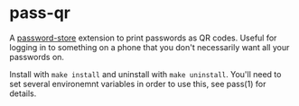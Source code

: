 pass-qr
==========

A [password-store](https://www.passwordstore.org/) extension to print
passwords as QR codes.  Useful for logging in to something on a phone
that you don't necessarily want all your passwords on.

Install with `make install` and uninstall with `make uninstall`.
You'll need to set several environemnt variables in order to use this,
see pass(1) for details.




